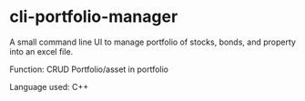 # cli-portfolio-manager
A small command line UI to manage portfolio of stocks, bonds, and property into an excel file. 

Function: CRUD Portfolio/asset in portfolio 

Language used: C++

